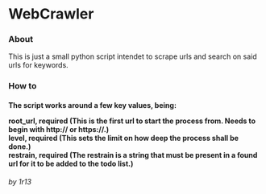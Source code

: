 <h1>WebCrawler</h1>
<h3>About</h3>
This is just a small python script intendet to scrape urls and search on said urls for keywords.
<h3>How to</h4>
<h4>
The script works around a few key values, being:
  
  root_url, required (This is the first url to start the process from. Needs to begin with http:// or https://.)<br>
  level, required (This sets the limit on how deep the process shall be done.)<br>
  restrain, required (The restrain is a string that must be present in a found url for it to be added to the todo list.)<br>
</h4>
<i>by 1r13</i>

